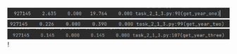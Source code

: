 ![](img_task_3_2_3/1.png)
![](img_task_3_2_3/2.png)
![](img_task_3_2_3/3.png)!
[](img_task_3_2_3/4.png)